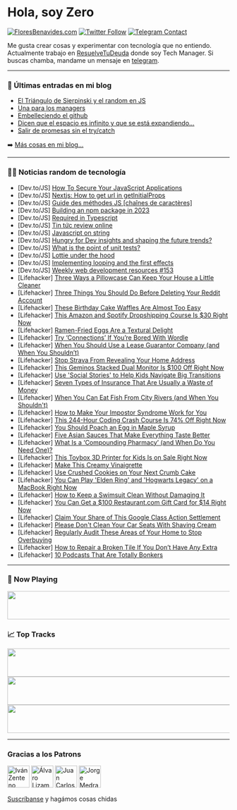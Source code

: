 # Hola, soy Zero

[![FloresBenavides.com](https://img.shields.io/website?down_message=oops&label=MiBlog&style=for-the-badge&up_message=online&url=https%3A%2F%2Ffloresbenavides.com)](https://floresbenavides.com) [![Twitter Follow](https://img.shields.io/twitter/follow/ZeroDragon?color=%231DA1F2&label=Follow&logo=twitter&logoColor=ffffff&style=for-the-badge)](https://twitter.com/zerodragon) [![Telegram Contact](https://img.shields.io/badge/escr%C3%ADbeme-ZeroDragon-%2326A5E4?style=for-the-badge&logo=telegram)](https://t.me/zerodragon)

Me gusta crear cosas y experimentar con tecnología que no entiendo.
Actualmente trabajo en [ResuelveTuDeuda](http://github.com/resuelve) donde soy Tech Manager.
Si buscas chamba, mandame un mensaje en [telegram](https://t.me/zerodragon).

---

### 📕 Últimas entradas en mi blog
<!-- BLOG-POST-LIST:START -->
- [El Triángulo de Sierpinski y el random en JS](https://floresbenavides.com/el-triangulo-de-sierpinski-y-el-random-en-js/)
- [Una para los managers](https://floresbenavides.com/una-para-los-managers/)
- [Embelleciendo el github](https://floresbenavides.com/embelleciendo-el-github/)
- [Dicen que el espacio es infinito y que se está expandiendo…](https://floresbenavides.com/dicen-que-el-espacio-es-infinito-y-que-se-esta-expandiendo/)
- [Salir de promesas sin el try/catch](https://floresbenavides.com/salir-de-promesas-sin-el-try-catch/)
<!-- BLOG-POST-LIST:END -->

➡️ [Más cosas en mi blog...](https://floresbenavides.com)

---

### 👨‍💻 Noticias random de tecnología
<!-- TECH-POSTS:START -->
- [Dev.to/JS] [How To Secure Your JavaScript Applications](https://dev.to/devland/how-to-secure-your-javascript-applications-1pfg)
- [Dev.to/JS] [Nextjs: How to get url in getInitialProps](https://dev.to/greggcbs/how-to-get-url-getinitialprops-in-nextjs-1no2)
- [Dev.to/JS] [Guide des méthodes JS [chaînes de caractères]](https://dev.to/kureru/guide-des-methodes-js-chaines-de-caracteres-522c)
- [Dev.to/JS] [Building an npm package in 2023](https://dev.to/seven/building-an-npm-package-in-2023-10l4)
- [Dev.to/JS] [Required in Typescript](https://dev.to/shnap/required-in-typescript-2hcc)
- [Dev.to/JS] [Tin tức review online](https://dev.to/tintucbaptop/tin-tuc-review-online-3o5b)
- [Dev.to/JS] [Javascript on string](https://dev.to/abahicana/javascript-on-string-2366)
- [Dev.to/JS] [Hungry for Dev insights and shaping the future trends?](https://dev.to/developernationsurvey/hungry-for-dev-insights-and-shaping-the-future-trends-2nnp)
- [Dev.to/JS] [What is the point of unit tests?](https://dev.to/irishgeoff11/what-is-the-point-of-unit-tests-l7f)
- [Dev.to/JS] [Lottie under the hood](https://dev.to/stepancar/lottie-under-the-hood-4gik)
- [Dev.to/JS] [Implementing looping and the first effects](https://dev.to/atornblad/implementing-looping-and-the-first-effects-16p1)
- [Dev.to/JS] [Weekly web development resources #153](https://dev.to/vincenius/weekly-web-development-resources-153-38jg)
- [Lifehacker] [Three Ways a Pillowcase Can Keep Your House a Little Cleaner](https://lifehacker.com/three-ways-a-pillowcase-can-keep-your-house-a-little-cl-1850535132)
- [Lifehacker] [Three Things You Should Do Before Deleting Your Reddit Account](https://lifehacker.com/three-things-you-should-do-before-deleting-your-reddit-1850534879)
- [Lifehacker] [These Birthday Cake Waffles Are Almost Too Easy](https://lifehacker.com/these-birthday-cake-waffles-are-almost-too-easy-1850535118)
- [Lifehacker] [This Amazon and Spotify Dropshipping Course Is $30 Right Now](https://lifehacker.com/this-amazon-and-spotify-dropshipping-course-is-30-righ-1850509035)
- [Lifehacker] [Ramen-Fried Eggs Are a Textural Delight](https://lifehacker.com/ramen-fried-eggs-are-a-textural-delight-1850534653)
- [Lifehacker] [Try ‘Connections’ If You’re Bored With Wordle](https://lifehacker.com/try-connections-if-you-re-bored-with-wordle-1850534478)
- [Lifehacker] [When You Should Use a Lease Guarantor Company &lpar;and When You Shouldn’t&rpar;](https://lifehacker.com/here-s-when-you-should-use-a-lease-guarantor-company-a-1850534130)
- [Lifehacker] [Stop Strava From Revealing Your Home Address](https://lifehacker.com/stop-strava-from-revealing-your-home-address-1850533685)
- [Lifehacker] [This Geminos Stacked Dual Monitor Is $100 Off Right Now](https://lifehacker.com/this-geminos-stacked-dual-monitor-is-100-off-right-now-1850509030)
- [Lifehacker] [Use &#39;Social Stories&#39; to Help Kids Navigate Big Transitions](https://lifehacker.com/use-social-stories-to-help-kids-navigate-big-transition-1850531574)
- [Lifehacker] [Seven Types of Insurance That Are Usually a Waste of Money](https://lifehacker.com/seven-types-of-insurance-that-are-usually-a-waste-of-mo-1850532298)
- [Lifehacker] [When You Can Eat Fish From City Rivers &lpar;and When You Shouldn&#39;t&rpar;](https://lifehacker.com/when-you-can-eat-fish-from-city-rivers-and-when-you-sh-1850532603)
- [Lifehacker] [How to Make Your Impostor Syndrome Work for You](https://lifehacker.com/how-to-make-your-impostor-syndrome-work-for-you-1850524094)
- [Lifehacker] [This 244-Hour Coding Crash Course Is 74% Off Right Now](https://lifehacker.com/this-244-hour-coding-crash-course-is-74-off-right-now-1850509012)
- [Lifehacker] [You Should Poach an Egg in Maple Syrup](https://lifehacker.com/you-should-poach-an-egg-in-maple-syrup-1850532021)
- [Lifehacker] [Five Asian Sauces That Make Everything Taste Better](https://lifehacker.com/five-asian-sauces-that-make-everything-taste-better-1850531565)
- [Lifehacker] [What Is a ‘Compounding Pharmacy’ &lpar;and When Do You Need One&rpar;?](https://lifehacker.com/what-is-a-compounding-pharmacy-and-when-do-you-need-1850529482)
- [Lifehacker] [This Toybox 3D Printer for Kids Is on Sale Right Now](https://lifehacker.com/this-toybox-3d-printer-for-kids-is-on-sale-right-now-1850509018)
- [Lifehacker] [Make This Creamy Vinaigrette](https://lifehacker.com/make-this-creamy-vinaigrette-1850530811)
- [Lifehacker] [Use Crushed Cookies on Your Next Crumb Cake](https://lifehacker.com/use-crushed-cookies-on-your-next-crumb-cake-1850530134)
- [Lifehacker] [You Can Play &#39;Elden Ring&#39; and &#39;Hogwarts Legacy&#39; on a MacBook Right Now](https://lifehacker.com/you-can-play-windows-games-on-apple-silicon-right-now-1850530163)
- [Lifehacker] [How to Keep a Swimsuit Clean Without Damaging It](https://lifehacker.com/how-to-keep-a-swimsuit-clean-without-damaging-it-1850530365)
- [Lifehacker] [You Can Get a $100 Restaurant.com Gift Card for $14 Right Now](https://lifehacker.com/you-can-get-a-100-restaurant-com-gift-card-for-14-rig-1850509027)
- [Lifehacker] [Claim Your Share of This Google Class Action Settlement](https://lifehacker.com/claim-your-share-of-this-google-class-action-settlement-1850529925)
- [Lifehacker] [Please Don&#39;t Clean Your Car Seats With Shaving Cream](https://lifehacker.com/please-dont-clean-your-car-seats-with-shaving-cream-1850529912)
- [Lifehacker] [Regularly Audit These Areas of Your Home to Stop Overbuying](https://lifehacker.com/regularly-audit-these-areas-of-your-home-to-stop-overbu-1850529816)
- [Lifehacker] [How to Repair a Broken Tile If You Don’t Have Any Extra](https://lifehacker.com/how-to-repair-a-broken-tile-if-you-don-t-have-any-extra-1850529510)
- [Lifehacker] [10 Podcasts That Are Totally Bonkers](https://lifehacker.com/10-podcasts-that-are-totally-bonkers-1850526172)<!-- TECH-POSTS:END -->

---

### 🎵 Now Playing
<a href="https://spotify-now-playing-dun.vercel.app/now-playing?open"><img src="https://spotify-now-playing-dun.vercel.app/now-playing" width="540" height="64"></a>

### 📈 Top Tracks
<a href="https://spotify-now-playing-dun.vercel.app/top-tracks?i=1&open"><img src="https://spotify-now-playing-dun.vercel.app/top-tracks?i=1" width="540" height="64"></a>
<a href="https://spotify-now-playing-dun.vercel.app/top-tracks?i=2&open"><img src="https://spotify-now-playing-dun.vercel.app/top-tracks?i=2" width="540" height="64"></a>
<a href="https://spotify-now-playing-dun.vercel.app/top-tracks?i=3&open"><img src="https://spotify-now-playing-dun.vercel.app/top-tracks?i=3" width="540" height="64"></a>

---

### Gracias a los Patrons
[<img src="https://avatars.githubusercontent.com/u/243380?v=4" alt="Iván Zenteno" width="50px">](https://github.com/k001) [<img src="https://avatars.githubusercontent.com/u/19955639?v=4" alt="Álvaro Lizama" width="50px">](https://github.com/alvarolizama) [<img src="https://avatars.githubusercontent.com/u/2718753?v=4" alt="Juan Carlos Ruiz" width="50px">](https://github.com/JuanCrg90) [<img src="https://avatars.githubusercontent.com/u/37025?v=4" alt="Jorge Medrano" width="50px">](https://github.com/h1pp1e) 

[Suscríbanse](https://www.patreon.com/zerodragon) y hagámos cosas chidas
